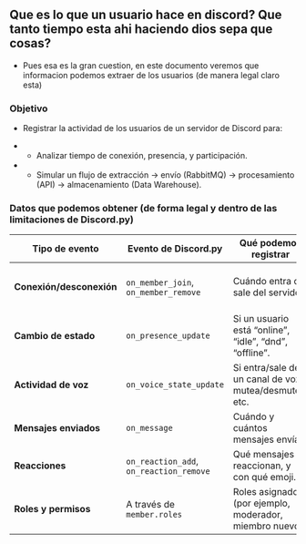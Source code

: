 ## Que es lo que un usuario hace en discord? Que tanto tiempo esta ahi haciendo dios sepa que cosas?

- Pues esa es la gran cuestion, en este documento veremos que informacion podemos extraer de los usuarios (de manera legal claro esta)

### Objetivo
- Registrar la actividad de los usuarios de un servidor de Discord para:
- - Analizar tiempo de conexión, presencia, y participación.

- - Simular un flujo de extracción → envío (RabbitMQ) → procesamiento (API) → almacenamiento (Data Warehouse).

### Datos que podemos obtener (de forma legal y dentro de las limitaciones de Discord.py)


| Tipo de evento           | Evento de Discord.py                    | Qué podemos registrar                                    | Ejemplo de uso                                      |
| ------------------------ | --------------------------------------- | -------------------------------------------------------- | --------------------------------------------------- |
| **Conexión/desconexión** | `on_member_join`, `on_member_remove`    | Cuándo entra o sale del servidor.                        | Saber cuántos usuarios se unen o se van por semana. |
| **Cambio de estado**     | `on_presence_update`                    | Si un usuario está “online”, “idle”, “dnd”, “offline”.   | Calcular tiempo promedio en línea.                  |
| **Actividad de voz**     | `on_voice_state_update`                 | Si entra/sale de un canal de voz, mutea/desmutea, etc.   | Medir tiempo en canales de voz.                     |
| **Mensajes enviados**    | `on_message`                            | Cuándo y cuántos mensajes envía.                         | Contar mensajes por usuario/semana.                 |
| **Reacciones**           | `on_reaction_add`, `on_reaction_remove` | Qué mensajes reaccionan, y con qué emoji.                | Analizar participación emocional.                   |
| **Roles y permisos**     | A través de `member.roles`              | Roles asignados (por ejemplo, moderador, miembro nuevo). | Segmentar actividad por rol.                        |
